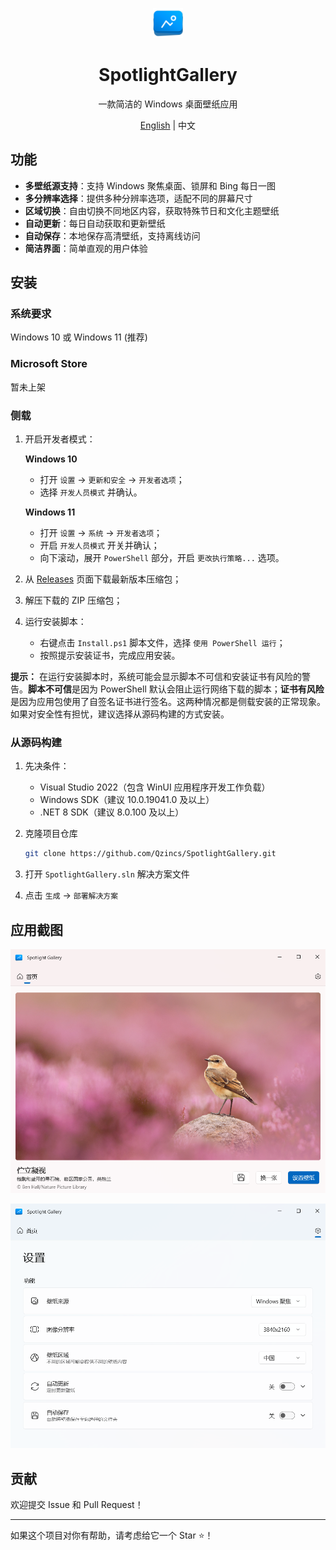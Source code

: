 <p align="center">
    <img src="Assets/AppLogo.png" alt="AppLogo" width="48px"/>
</p>

<div align="center">

# SpotlightGallery

一款简洁的 Windows 桌面壁纸应用

[English](README.md) | 中文

</div>

## 功能

- **多壁纸源支持**：支持 Windows 聚焦桌面、锁屏和 Bing 每日一图
- **多分辨率选择**：提供多种分辨率选项，适配不同的屏幕尺寸
- **区域切换**：自由切换不同地区内容，获取特殊节日和文化主题壁纸
- **自动更新**：每日自动获取和更新壁纸
- **自动保存**：本地保存高清壁纸，支持离线访问
- **简洁界面**：简单直观的用户体验

## 安装

### 系统要求

Windows 10 或 Windows 11 (推荐)

### Microsoft Store

暂未上架

### 侧载

1. 开启开发者模式：

    **Windows 10**
    - 打开 `设置` → `更新和安全` → `开发者选项`；
    - 选择 `开发人员模式` 并确认。

    **Windows 11**
    - 打开 `设置` → `系统` → `开发者选项`；
    - 开启 `开发人员模式` 开关并确认；
    - 向下滚动，展开 `PowerShell` 部分，开启 `更改执行策略...` 选项。

2. 从 [Releases](https://github.com/Qzincs/SpotlightGallery/releases) 页面下载最新版本压缩包；
3. 解压下载的 ZIP 压缩包；
4. 运行安装脚本：
   - 右键点击 `Install.ps1` 脚本文件，选择 `使用 PowerShell 运行`；
   - 按照提示安装证书，完成应用安装。

**提示：** 在运行安装脚本时，系统可能会显示脚本不可信和安装证书有风险的警告。**脚本不可信**是因为 PowerShell 默认会阻止运行网络下载的脚本；**证书有风险**是因为应用包使用了自签名证书进行签名。这两种情况都是侧载安装的正常现象。如果对安全性有担忧，建议选择从源码构建的方式安装。

### 从源码构建

1. 先决条件：

   - Visual Studio 2022（包含 WinUI 应用程序开发工作负载）
   - Windows SDK（建议 10.0.19041.0 及以上）
   - .NET 8 SDK（建议 8.0.100 及以上）

2. 克隆项目仓库

    ```bash
    git clone https://github.com/Qzincs/SpotlightGallery.git
    ```

3. 打开 `SpotlightGallery.sln` 解决方案文件

4. 点击 `生成` → `部署解决方案`

## 应用截图

![主页](docs/zh-CN/screenshot.png)

![设置](docs/zh-CN/screenshot2.png)

## 贡献

欢迎提交 Issue 和 Pull Request！

---

如果这个项目对你有帮助，请考虑给它一个 Star ⭐！
